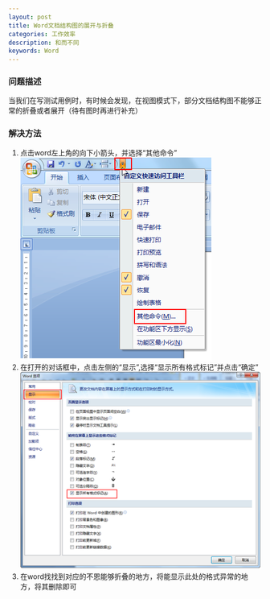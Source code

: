 ```yaml
---
layout: post
title: Word文档结构图的展开与折叠
categories: 工作效率
description: 和而不同
keywords: Word
---
```


### 问题描述

当我们在写测试用例时，有时候会发现，在视图模式下，部分文档结构图不能够正常的折叠或者展开（待有图时再进行补充）


### 解决方法

1. 点击word左上角的向下小箭头，并选择“其他命令”
![2015-5-7-1](/images/2015-5-7-1.png)
2. 在打开的对话框中，点击左侧的“显示”,选择“显示所有格式标记”并点击“确定”
![2015-5-7-2](/images/2015-5-7-2.png)
3. 在word找找到对应的不恩能够折叠的地方，将能显示此处的格式异常的地方，将其删除即可

